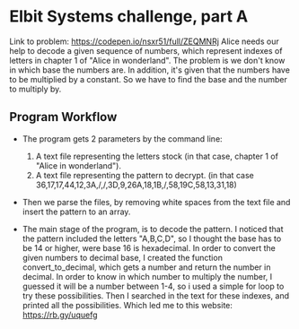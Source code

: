 # Elbit Systems challenge, part A

Link to problem: https://codepen.io/nsxr51/full/ZEQMNRj
Alice needs our help to decode a given sequence of numbers,
which represent indexes of letters in chapter 1 of "Alice in wonderland".
The problem is we don't know in which base the numbers are. In addition, it's
given that the numbers have to be multiplied by a constant. So we have to find
the base and the number to multiply by.

## Program Workflow

* The program gets 2 parameters by the command line:
    1. A text file representing the letters stock
       (in that case, chapter 1 of "Alice in wonderland").
    2. A text file representing the pattern to decrypt.
       (in that case 36,17,17,44,12,3A,/,/,3D,9,26A,18,1B,/,58,19C,58,13,31,18)

* Then we parse the files, by removing white spaces from the text file and
  insert the pattern to an array.

* The main stage of the program, is to decode the pattern.
  I noticed that the pattern included the letters "A,B,C,D", so I thought the
  base has to be 14 or higher, were base 16 is hexadecimal.
  In order to convert the given numbers to decimal base, I created the
  function convert_to_decimal, which gets a number and return the number in
  decimal.
  In order to know in which number to multiply the number, I guessed it will
  be a number between 1-4, so i used a simple for loop to try these
  possibilities.
  Then I searched in the text for these indexes, and printed all the
  possibilities.
  Which led me to this website: https://rb.gy/uquefg